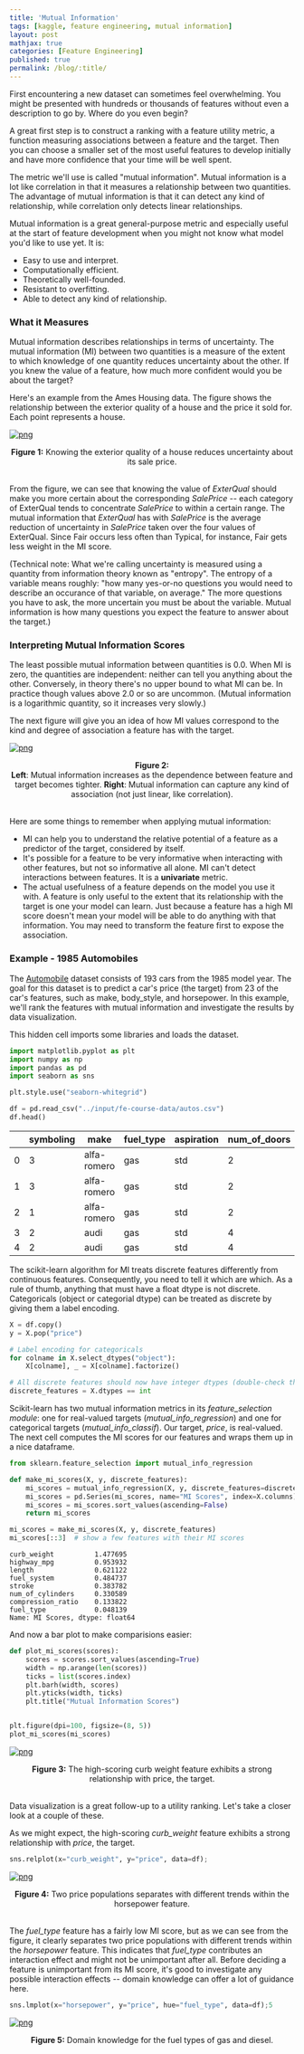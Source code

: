 ```yaml
---
title: 'Mutual Information'
tags: [kaggle, feature engineering, mutual information]
layout: post
mathjax: true
categories: [Feature Engineering]
published: true
permalink: /blog/:title/
---
```


First encountering a new dataset can sometimes feel overwhelming. You might be presented with hundreds or thousands of features without even a description to go by. Where do you even begin?

A great first step is to construct a ranking with a feature utility metric, a function measuring associations between a feature and the target. Then you can choose a smaller set of the most useful features to develop initially and have more confidence that your time will be well spent.

The metric we'll use is called "mutual information". Mutual information is a lot like correlation in that it measures a relationship between two quantities. The advantage of mutual information is that it can detect any kind of relationship, while correlation only detects linear relationships.

Mutual information is a great general-purpose metric and especially useful at the start of feature development when you might not know what model you'd like to use yet. It is:

- Easy to use and interpret.
- Computationally efficient.
- Theoretically well-founded.
- Resistant to overfitting.
- Able to detect any kind of relationship.

### What it Measures

Mutual information describes relationships in terms of uncertainty. The mutual information (MI) between two quantities is a measure of the extent to which knowledge of one quantity reduces uncertainty about the other. If you knew the value of a feature, how much more confident would you be about the target?

Here's an example from the Ames Housing data. The figure shows the relationship between the exterior quality of a house and the price it sold for. Each point represents a house.

[![png](https://raw.githubusercontent.com/sourestdeeds/sourestdeeds.github.io/main/_posts/2021-12-01-mutual-information/1.png#center)](https://raw.githubusercontent.com/sourestdeeds/sourestdeeds.github.io/main/_posts/2021-12-01-mutual-information/1.png)
<center><b>Figure 1:</b> Knowing the exterior quality of a house reduces uncertainty about its sale price.</center><br> 

From the figure, we can see that knowing the value of *ExterQual* should make you more certain about the corresponding *SalePrice* -- each category of ExterQual tends to concentrate *SalePrice* to within a certain range. The mutual information that *ExterQual* has with *SalePrice* is the average reduction of uncertainty in *SalePrice* taken over the four values of ExterQual. Since Fair occurs less often than Typical, for instance, Fair gets less weight in the MI score.

(Technical note: What we're calling uncertainty is measured using a quantity from information theory known as "entropy". The entropy of a variable means roughly: "how many yes-or-no questions you would need to describe an occurance of that variable, on average." The more questions you have to ask, the more uncertain you must be about the variable. Mutual information is how many questions you expect the feature to answer about the target.)

### Interpreting Mutual Information Scores

The least possible mutual information between quantities is 0.0. When MI is zero, the quantities are independent: neither can tell you anything about the other. Conversely, in theory there's no upper bound to what MI can be. In practice though values above 2.0 or so are uncommon. (Mutual information is a logarithmic quantity, so it increases very slowly.)

The next figure will give you an idea of how MI values correspond to the kind and degree of association a feature has with the target.

[![png](https://raw.githubusercontent.com/sourestdeeds/sourestdeeds.github.io/main/_posts/2021-12-01-mutual-information/1.png#center)](https://raw.githubusercontent.com/sourestdeeds/sourestdeeds.github.io/main/_posts/2021-12-01-mutual-information/1.png)
<center><b>Figure 2:</b><br> <b>Left</b>: Mutual information increases as the dependence between feature and target becomes tighter. <b>Right</b>: Mutual information can capture any kind of association (not just linear, like correlation).</center><br> 

Here are some things to remember when applying mutual information:

- MI can help you to understand the relative potential of a feature as a predictor of the target, considered by itself.
- It's possible for a feature to be very informative when interacting with other features, but not so informative all alone. MI can't detect interactions between features. It is a **univariate** metric.
- The actual usefulness of a feature depends on the model you use it with. A feature is only useful to the extent that its relationship with the target is one your model can learn. Just because a feature has a high MI score doesn't mean your model will be able to do anything with that information. You may need to transform the feature first to expose the association.

### Example - 1985 Automobiles

The [Automobile](https://www.kaggle.com/toramky/automobile-dataset) dataset consists of 193 cars from the 1985 model year. The goal for this dataset is to predict a car's price (the target) from 23 of the car's features, such as make, body_style, and horsepower. In this example, we'll rank the features with mutual information and investigate the results by data visualization.

This hidden cell imports some libraries and loads the dataset.

```python
import matplotlib.pyplot as plt
import numpy as np
import pandas as pd
import seaborn as sns

plt.style.use("seaborn-whitegrid")

df = pd.read_csv("../input/fe-course-data/autos.csv")
df.head()
```



<div class="table-wrapper" markdown="block">

|   | symboling | make        | fuel_type | aspiration | num_of_doors | body_style  | drive_wheels | engine_location | wheel_base | length | ... | engine_size | fuel_system | bore | stroke | compression_ratio | horsepower | peak_rpm | city_mpg | highway_mpg | price |
|---|-----------|-------------|-----------|------------|--------------|-------------|--------------|-----------------|------------|--------|-----|-------------|-------------|------|--------|-------------------|------------|----------|----------|-------------|-------|
| 0 | 3         | alfa-romero | gas       | std        | 2            | convertible | rwd          | front           | 88.6       | 168.8  | ... | 130         | mpfi        | 3.47 | 2.68   | 9                 | 111        | 5000     | 21       | 27          | 13495 |
| 1 | 3         | alfa-romero | gas       | std        | 2            | convertible | rwd          | front           | 88.6       | 168.8  | ... | 130         | mpfi        | 3.47 | 2.68   | 9                 | 111        | 5000     | 21       | 27          | 16500 |
| 2 | 1         | alfa-romero | gas       | std        | 2            | hatchback   | rwd          | front           | 94.5       | 171.2  | ... | 152         | mpfi        | 2.68 | 3.47   | 9                 | 154        | 5000     | 19       | 26          | 16500 |
| 3 | 2         | audi        | gas       | std        | 4            | sedan       | fwd          | front           | 99.8       | 176.6  | ... | 109         | mpfi        | 3.19 | 3.40   | 10                | 102        | 5500     | 24       | 30          | 13950 |
| 4 | 2         | audi        | gas       | std        | 4            | sedan       | 4wd          | front           | 99.4       | 176.6  | ... | 136         | mpfi        | 3.19 | 3.40   | 8                 | 115        | 5500     | 18       | 22          | 17450 |

</div>

The scikit-learn algorithm for MI treats discrete features differently from continuous features. Consequently, you need to tell it which are which. As a rule of thumb, anything that must have a float dtype is not discrete. Categoricals (object or categorial dtype) can be treated as discrete by giving them a label encoding. 

```python
X = df.copy()
y = X.pop("price")

# Label encoding for categoricals
for colname in X.select_dtypes("object"):
    X[colname], _ = X[colname].factorize()

# All discrete features should now have integer dtypes (double-check this before using MI!)
discrete_features = X.dtypes == int
```

Scikit-learn has two mutual information metrics in its *feature_selection module*: one for real-valued targets (*mutual_info_regression*) and one for categorical targets (*mutual_info_classif*). Our target, *price*, is real-valued. The next cell computes the MI scores for our features and wraps them up in a nice dataframe.

```python
from sklearn.feature_selection import mutual_info_regression

def make_mi_scores(X, y, discrete_features):
    mi_scores = mutual_info_regression(X, y, discrete_features=discrete_features)
    mi_scores = pd.Series(mi_scores, name="MI Scores", index=X.columns)
    mi_scores = mi_scores.sort_values(ascending=False)
    return mi_scores

mi_scores = make_mi_scores(X, y, discrete_features)
mi_scores[::3]  # show a few features with their MI scores
```

    curb_weight          1.477695
    highway_mpg          0.953932
    length               0.621122
    fuel_system          0.484737
    stroke               0.383782
    num_of_cylinders     0.330589
    compression_ratio    0.133822
    fuel_type            0.048139
    Name: MI Scores, dtype: float64

And now a bar plot to make comparisions easier:

```python
def plot_mi_scores(scores):
    scores = scores.sort_values(ascending=True)
    width = np.arange(len(scores))
    ticks = list(scores.index)
    plt.barh(width, scores)
    plt.yticks(width, ticks)
    plt.title("Mutual Information Scores")


plt.figure(dpi=100, figsize=(8, 5))
plot_mi_scores(mi_scores)
```

[![png](https://raw.githubusercontent.com/sourestdeeds/sourestdeeds.github.io/main/_posts/2021-12-01-mutual-information/3.png#center)](https://raw.githubusercontent.com/sourestdeeds/sourestdeeds.github.io/main/_posts/2021-12-01-mutual-information/3.png)
<center><b>Figure 3:</b> The high-scoring curb weight feature exhibits a strong relationship with price, the target.</center><br> 

Data visualization is a great follow-up to a utility ranking. Let's take a closer look at a couple of these.

As we might expect, the high-scoring *curb_weight* feature exhibits a strong relationship with *price*, the target.

```python
sns.relplot(x="curb_weight", y="price", data=df);
```

[![png](https://raw.githubusercontent.com/sourestdeeds/sourestdeeds.github.io/main/_posts/2021-12-01-mutual-information/4.png#center)](https://raw.githubusercontent.com/sourestdeeds/sourestdeeds.github.io/main/_posts/2021-12-01-mutual-information/4.png)
<center><b>Figure 4:</b> Two price populations separates with different trends within the horsepower feature.</center><br>

The *fuel_type* feature has a fairly low MI score, but as we can see from the figure, it clearly separates two price populations with different trends within the *horsepower* feature. This indicates that *fuel_type* contributes an interaction effect and might not be unimportant after all. Before deciding a feature is unimportant from its MI score, it's good to investigate any possible interaction effects -- domain knowledge can offer a lot of guidance here.

```python
sns.lmplot(x="horsepower", y="price", hue="fuel_type", data=df);5
```

[![png](https://raw.githubusercontent.com/sourestdeeds/sourestdeeds.github.io/main/_posts/2021-12-01-mutual-information/5.png#center)](https://raw.githubusercontent.com/sourestdeeds/sourestdeeds.github.io/main/_posts/2021-12-01-mutual-information/5.png)
<center><b>Figure 5:</b> Domain knowledge for the fuel types of gas and diesel.</center><br>
